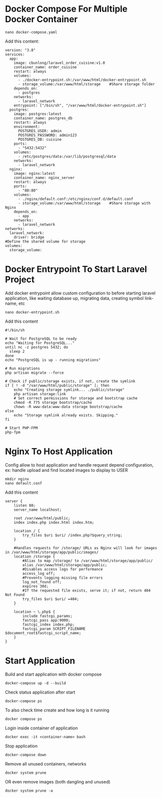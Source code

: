 # Docker Compose For Multiple Docker Container

    nano docker-compose.yaml
    
Add this content:

    version: "3.8"
    services:
      app:
        image: cbunlong/laravel_order_cuisine:v1.0
        container_name: order_cuisine
        restart: always
        volumes:
          - ./docker-entrypoint.sh:/var/www/html/docker-entrypoint.sh
          - storage_volume:/var/www/html/storage    #Share storage folder
        depends_on:
          - postgres
        networks:
          - laravel_network
        entrypoint: ["/bin/sh", "/var/www/html/docker-entrypoint.sh"]
      postgres:
        image: postgres:latest
        container_name: postgres_db
        restart: always
        environment:
          POSTGRES_USER: admin
          POSTGRES_PASSWORD: admin123
          POSTGRES_DB: cuisine
        ports:
          - "5432:5432"
        volumes:
          - /etc/postgres/data:/var/lib/postgresql/data
        networks:
          - laravel_network
      nginx:
        image: nginx:latest
        container_name: nginx_server
        restart: always
        ports:
          - "80:80"
        volumes:
          - ./nginx/default.conf:/etc/nginx/conf.d/default.conf
          - storage_volume:/var/www/html/storage    #Share storage with Nginx
        depends_on:
          - app
        networks:
          - laravel_network
    networks:
      laravel_network:
        driver: bridge
    #Define the shared volume for storage
    volumes:
      storage_volume:

# Docker Entrypoint To Start Laravel Project

Add docker entrypoint allow custom configuration to before starting laravel application, like waiting database up, migrating data, creating symbol link-name, etc

    nano docker-entrypoint.sh

Add this content

    #!/bin/sh
    
    # Wait for PostgreSQL to be ready
    echo "Waiting for PostgreSQL..."
    until nc -z postgres 5432; do
      sleep 2
    done
    echo "PostgreSQL is up - running migrations"
    
    # Run migrations
    php artisan migrate --force
    
    # Check if public/storage exists, if not, create the symlink
    if [ ! -d "/var/www/html/public/storage" ]; then
        echo "Creating storage symlink... ./public/storage"
        php artisan storage:link
        # Set correct permissions for storage and bootstrap cache
        chmod -R 775 storage bootstrap/cache
        chown -R www-data:www-data storage bootstrap/cache
    else
        echo "Storage symlink already exists. Skipping."
    fi
    
    # Start PHP-FPM
    php-fpm

# Nginx To Host Application

Config allow to host application and handle request depend configuration, ex: handle upload and find located images to display to USER

    mkdir nginx
    nano default.conf

Add this content

    server {
        listen 80;
        server_name localhost;
    
        root /var/www/html/public;
        index index.php index.html index.htm;
    
        location / {
            try_files $uri $uri/ /index.php?$query_string;
        }
    
        #Handles requests for /storage/ URLs as Nginx will look for images in /var/www/html/storage/app/public/images/
        location /storage {
            #Alias to map /storage/ to /var/www/html/storage/app/public/
            alias /var/www/html/storage/app/public;
            #Disables access logs for performance
            access_log off;
            #Prevents logging missing file errors
            log_not_found off;
            expires 30d;
            #If the requested file exists, serve it; if not, return 404 Not Found
            try_files $uri $uri/ =404;
        }
    
        location ~ \.php$ {
            include fastcgi_params;
            fastcgi_pass app:9000;
            fastcgi_index index.php;
            fastcgi_param SCRIPT_FILENAME $document_root$fastcgi_script_name;
        }
    }

# Start Application 

Build and start application with docker compose

    docker-compose up -d --build

Check status application after start

    docker-compose ps

To also check time create and how long is it running

    docker compose ps

Login inside container of application

    docker exec -it <container-name> bash

Stop application

    docker-compose down

Remove all unused containers, networks

    docker system prune

OR even remove images (both dangling and unused)

    docker system prune -a
